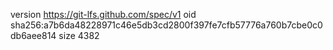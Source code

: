 version https://git-lfs.github.com/spec/v1
oid sha256:a7b6da48228971c46e5db3cd2800f397fe7cfb57776a760b7cbe0c0db6aee814
size 4382
